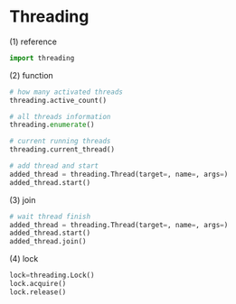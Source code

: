 # Threading

(1) reference
```python
import threading
```
(2) function
```python
# how many activated threads
threading.active_count()

# all threads information
threading.enumerate()

# current running threads
threading.current_thread()

# add thread and start
added_thread = threading.Thread(target=, name=, args=)
added_thread.start()
```
(3) join
```python
# wait thread finish
added_thread = threading.Thread(target=, name=, args=)
added_thread.start()
added_thread.join()
```
(4) lock
```python
lock=threading.Lock()
lock.acquire()
lock.release()
```
